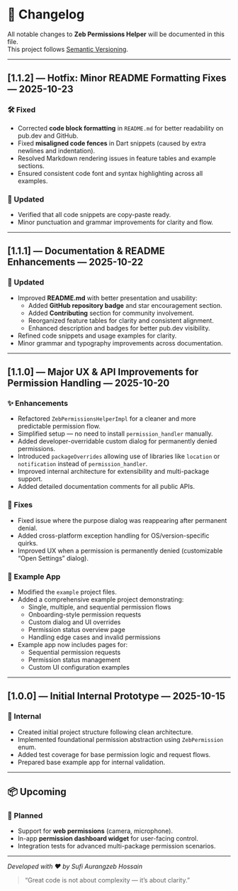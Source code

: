 # 📜 Changelog

All notable changes to **Zeb Permissions Helper** will be documented in this file.  
This project follows [Semantic Versioning](https://semver.org/).

---

## [1.1.2] — Hotfix: Minor README Formatting Fixes — 2025-10-23

### 🛠️ Fixed

- Corrected **code block formatting** in `README.md` for better readability on pub.dev and GitHub.
- Fixed **misaligned code fences** in Dart snippets (caused by extra newlines and indentation).
- Resolved Markdown rendering issues in feature tables and example sections.
- Ensured consistent code font and syntax highlighting across all examples.

### 🧾 Updated

- Verified that all code snippets are copy-paste ready.
- Minor punctuation and grammar improvements for clarity and flow.

---

## [1.1.1] — Documentation & README Enhancements — 2025-10-22

### 🧾 Updated

- Improved **README.md** with better presentation and usability:
    - Added **GitHub repository badge** and star encouragement section.
    - Added **Contributing** section for community involvement.
    - Reorganized feature tables for clarity and consistent alignment.
    - Enhanced description and badges for better pub.dev visibility.
- Refined code snippets and usage examples for clarity.
- Minor grammar and typography improvements across documentation.

---

## [1.1.0] — Major UX & API Improvements for Permission Handling — 2025-10-20

### ✨ Enhancements

- Refactored `ZebPermissionsHelperImpl` for a cleaner and more predictable permission flow.
- Simplified setup — no need to install `permission_handler` manually.
- Added developer-overridable custom dialog for permanently denied permissions.
- Introduced `packageOverrides` allowing use of libraries like `location` or `notification` instead
  of `permission_handler`.
- Improved internal architecture for extensibility and multi-package support.
- Added detailed documentation comments for all public APIs.

### 🐛 Fixes

- Fixed issue where the purpose dialog was reappearing after permanent denial.
- Added cross-platform exception handling for OS/version-specific quirks.
- Improved UX when a permission is permanently denied (customizable “Open Settings” dialog).

### 🧩 Example App

- Modified the `example` project files.
- Added a comprehensive example project demonstrating:
    - Single, multiple, and sequential permission flows
    - Onboarding-style permission requests
    - Custom dialog and UI overrides
    - Permission status overview page
    - Handling edge cases and invalid permissions
- Example app now includes pages for:
    - Sequential permission requests
    - Permission status management
    - Custom UI configuration examples

---

## [1.0.0] — Initial Internal Prototype — 2025-10-15

### 🧪 Internal

- Created initial project structure following clean architecture.
- Implemented foundational permission abstraction using `ZebPermission` enum.
- Added test coverage for base permission logic and request flows.
- Prepared base example app for internal validation.

---

## 📦 Upcoming

### 🚧 Planned

- Support for **web permissions** (camera, microphone).
- In-app **permission dashboard widget** for user-facing control.
- Integration tests for advanced multi-package permission scenarios.

---

*Developed with ❤️ by Sufi Aurangzeb Hossain*
> “Great code is not about complexity — it’s about clarity.”
